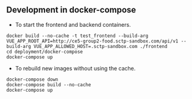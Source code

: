 ## Development in docker-compose

- To start the frontend and backend containers.

```
docker build --no-cache -t test_frontend --build-arg VUE_APP_ROOT_API=http://ce5-group2-food.sctp-sandbox.com/api/v1 --build-arg VUE_APP_ALLOWED_HOST=.sctp-sandbox.com ./frontend
cd deployment/docker-compose
docker-compose up
```

- To rebuild new images without using the cache.

```
docker-compose down
docker-compose build --no-cache
docker-compose up
```


